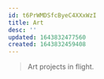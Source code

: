 ```yaml
---
id: t6PrWMDSfcByeC4XXxWzI
title: Art
desc: ''
updated: 1643832477560
created: 1643832459408
---
```


> Art projects in flight.
